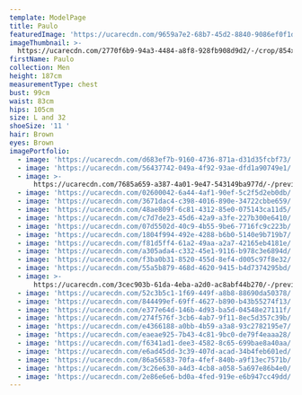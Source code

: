 ```yaml
---
template: ModelPage
title: Paulo
featuredImage: 'https://ucarecdn.com/9659a7e2-68b7-45d2-8840-9086ef0f1da3/'
imageThumbnail: >-
  https://ucarecdn.com/2770f6b9-94a3-4484-a8f8-928fb908d9d2/-/crop/854x1227/351,163/-/preview/
firstName: Paulo
collection: Men
height: 187cm
measurementType: chest
bust: 99cm
waist: 83cm
hips: 105cm
size: L and 32
shoeSize: '11 '
hair: Brown
eyes: Brown
imagePortfolio:
  - image: 'https://ucarecdn.com/d683ef7b-9160-4736-871a-d31d35fcbf73/'
  - image: 'https://ucarecdn.com/56437742-049a-4f92-93ae-dfd1a90749e1/'
  - image: >-
      https://ucarecdn.com/7685a659-a387-4a01-9e47-543149ba977d/-/preview/-/rotate/90/
  - image: 'https://ucarecdn.com/02600042-6a44-4af1-90ef-5c2f5d2eb0db/'
  - image: 'https://ucarecdn.com/3671dac4-c398-4016-890e-34722cbbe659/'
  - image: 'https://ucarecdn.com/48ae809f-6c81-4312-85e0-075143ca11d5/'
  - image: 'https://ucarecdn.com/c7d7de23-45d6-42a9-a3fe-227b300e6410/'
  - image: 'https://ucarecdn.com/07d5502d-40c9-4b55-9be6-7716fc9c223b/'
  - image: 'https://ucarecdn.com/1804f994-492e-4288-b6b0-5140e9b719b7/'
  - image: 'https://ucarecdn.com/f81d5ff4-61a2-49aa-a2a7-42165eb4181e/'
  - image: 'https://ucarecdn.com/a305ada4-c332-45e1-9116-b978c3e6894d/'
  - image: 'https://ucarecdn.com/f3ba0b31-8520-455d-8ef4-d005c97f8e32/'
  - image: 'https://ucarecdn.com/55a5b879-468d-4620-9415-b4d7374295bd/'
  - image: >-
      https://ucarecdn.com/3cec903b-61da-4eba-a2d0-ac8abf44b270/-/preview/-/rotate/90/
  - image: 'https://ucarecdn.com/52c3b5c1-1f69-449f-a8b8-88690da50378/'
  - image: 'https://ucarecdn.com/844499ef-69ff-4627-b890-b43b55274f13/'
  - image: 'https://ucarecdn.com/e377e64d-146b-4d93-ba5d-04548e27111f/'
  - image: 'https://ucarecdn.com/274f576f-3cb6-4ab7-9f11-8ec5d357c39b/'
  - image: 'https://ucarecdn.com/e4366188-a0bb-4b59-a3a8-93c2782195e7/'
  - image: 'https://ucarecdn.com/eaeae925-7b43-4c81-9bc0-de79f4eaaa28/'
  - image: 'https://ucarecdn.com/f6341ad1-dee3-4582-8c65-699bae8a40aa/'
  - image: 'https://ucarecdn.com/e6ad45dd-3c39-407d-acad-34b4feb601ed/'
  - image: 'https://ucarecdn.com/86a56583-70fa-4fef-840b-a9f13ec7571b/'
  - image: 'https://ucarecdn.com/3c26e630-a4d3-4cb8-a058-5a697e86b4e0/'
  - image: 'https://ucarecdn.com/2e86e6e6-bd0a-4fed-919e-e6b947cc49dd/'
---
```


